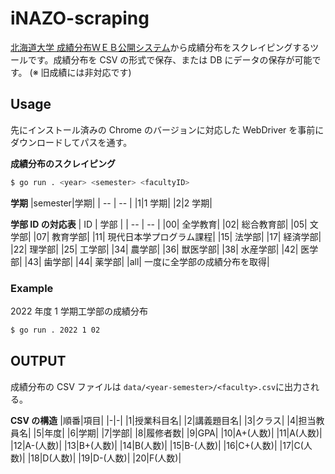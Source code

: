 # iNAZO-scraping

[北海道大学 成績分布ＷＥＢ公開システム](https://educate.academic.hokudai.ac.jp/seiseki/GradeDistSerch.aspx)から成績分布をスクレイピングするツールです。成績分布を CSV の形式で保存、または DB にデータの保存が可能です。
(※ 旧成績には非対応です)

## Usage

先にインストール済みの Chrome のバージョンに対応した WebDriver を事前にダウンロードしてパスを通す。

**成績分布のスクレイピング**

```bash
$ go run . <year> <semester> <facultyID>
```

**学期**
|semester|学期|
| -- | -- |
|1|1 学期|
|2|2 学期|

**学部 ID の対応表**
| ID | 学部 |
| -- | -- |
|00| 全学教育|
|02| 総合教育部|
|05| 文学部|
|07| 教育学部|
|11| 現代日本学プログラム課程|
|15| 法学部|
|17| 経済学部|
|22| 理学部|
|25| 工学部|
|34| 農学部|
|36| 獣医学部|
|38| 水産学部|
|42| 医学部|
|43| 歯学部|
|44| 薬学部|
|all| 一度に全学部の成績分布を取得|

### Example

2022 年度 1 学期工学部の成績分布

```bash
$ go run . 2022 1 02
```

## OUTPUT

成績分布の CSV ファイルは `data/<year-semester>/<faculty>.csv`に出力される。

**CSV の構造**
|順番|項目|
|-|-|
|1|授業科目名|
|2|講義題目名|
|3|クラス|
|4|担当教員名|
|5|年度|
|6|学期|
|7|学部|
|8|履修者数|
|9|GPA|
|10|A+(人数)|
|11|A(人数)|
|12|A-(人数)|
|13|B+(人数)|
|14|B(人数)|
|15|B-(人数)|
|16|C+(人数)|
|17|C(人数)|
|18|D(人数)|
|19|D-(人数)|
|20|F(人数)|
